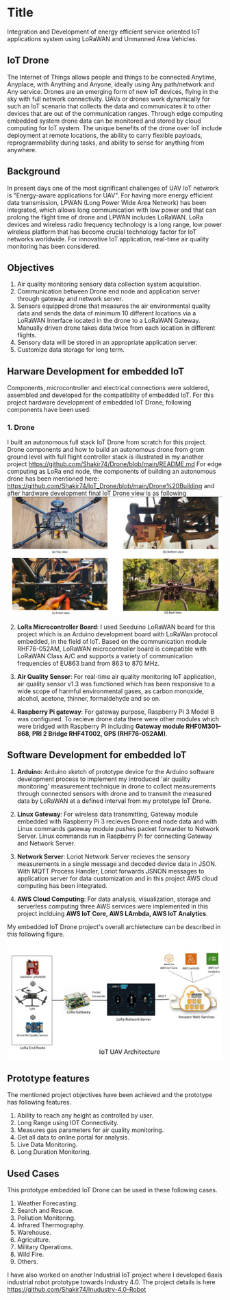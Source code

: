 # Title
Integration and Development of energy efficient service oriented IoT applications system using LoRaWAN and Unmanned Area Vehicles.

## IoT Drone
The Internet of Things allows people and things to be connected Anytime, Anyplace, with Anything and Anyone, ideally using Any path/network and Any service. Drones are an emerging form of new IoT devices, flying in the sky with full network connectivity. UAVs or drones work dynamically for such an IoT scenario that collects the data and communicates it to other devices that are out of the communication ranges.  Through edge computing embedded system drone data can be monitored and stored by cloud computing for IoT system. The unique benefits of the drone over IoT include deployment at remote locations, the ability to carry flexible payloads, reprogrammability during tasks, and ability to sense for anything from anywhere.

## Background
In present days one of the most significant challenges of UAV IoT netwrork is "Energy-aware applications for UAV". For having more energy efficient data transmission, LPWAN (Long Power Wide Area Network) has been integrated, which allows long communication with low power and that can prolong the flight time of drone and LPWAN includes LoRaWAN. LoRa devices and wireless radio frequency technology is a long range, low power wireless platform that has become crucial technology factor for IoT networks worldwide. For innovative IoT application, real-time air quality monitoring has been considered.

## Objectives
1. Air quality monitoring sensory data collection system acquisition.
2. Communication between Drone end node and application server through gateway and network server.
3. Sensors equipped drone that measures the air environmental quality data and sends the data of minimum 10 different locations via a LoRaWAN Interface located in the drone to a LoRaWAN Gateway. Manually driven drone takes data twice from each location in different flights.
4. Sensory data will be stored in an appropriate application server.
5. Customize data storage for long term.

## Harware Development for embedded IoT
Components, microcontroller and electrical connections were soldered, assembled and developed for the compatibility of embedded IoT. For this project hardware development of embedded IoT Drone, following components have been used:

### 1. Drone
I built an autonomous full stack IoT Drone from scratch for this project. Drone components and how to build an autonomous drone from grom ground level with full flight controller stack is illustrated in my another project https://github.com/Shakir74/Drone/blob/main/README.md
For edge computing as LoRa end node, the components of building an autonomous drone has been mentioned here: https://github.com/Shakir74/IoT_Drone/blob/main/Drone%20Building
 and after hardware development final IoT Drone view is as following
![alt text](https://github.com/Shakir74/IoT_Drone/blob/main/drone%20view.jpg)

2. **LoRa Microcontroller Board**: I used Seeduino LoRaWAN board for this project which is an Arduino development board with LoRaWan protocol embedded, in the field of IoT. Based on the communication module RHF76-052AM, LoRaWAN microcontroller board is compatible with LoRaWAN Class A/C and supports a variety of communication frequencies of EU863 band from 863 to 870 MHz.

3. **Air Quality Sensor**: For real-time air quality monitoring IoT application, air quality sensor v1.3 was functioned which has been responsive to a wide scope of harmful environmental gases, as carbon monoxide, alcohol, acetone, thinner, formaldehyde and so on.

4. **Raspberry Pi gateway**: For gateway purpose, Raspberry Pi 3 Model B was configured. To recieve drone data there were other modules which were bridged with Raspberry Pi including **Gateway module RHF0M301–868, PRI 2 Bridge RHF4T002, GPS (RHF76-052AM)**.

## Software Development for embedded IoT
1. **Arduino:** Arduino sketch of prototype device for the Arduino software development process to implement my introduced 'air quality monitoring' measurement technique in drone to collect measurements through connected sensors with drone and to transmit the measured data by LoRaWAN at a defined interval from my prototype IoT Drone. 

2. **Linux Gateway**: For wireless data transmitting, Gateway module embedded with Raspberry Pi 3 recieves Drone end node data and with Linux commands gateway module pushes packet forwarder to Network Server. Linux commands run in Raspberry Pi for connecting Gateway and Network Server.

3. **Network Server**: Loriot Network Server recieves the sensory measurements in a single message and decoded device data in JSON. With MQTT Process Handler, Loriot forwards JSNON messages to application server for data customization and in this project AWS cloud computing has been integrated.

4. **AWS Cloud Computing**: For data analysis, visualization, storage and serverless computing three AWS services were implemented in this project inclduing **AWS IoT Core, AWS LAmbda, AWS IoT Analytics**.

My embedded IoT Drone project's overall archietecture can be described in this following figure.  
![alt text](https://github.com/Shakir74/IoT_Drone/blob/main/LoRaWAN%20IoT%20UAV%20architecture%20in%20AWS%20cloud%20computing.jpg)

## Prototype features
The mentioned project objectives have been achieved and the prototype has following features.
1. Ability to reach any height as controlled by user.
2. Long Range using IOT Connectivity.
3. Measures gas parameters for air quality monitoring.
4. Get all data to online portal for analysis.
5. Live Data Monitoring.
6. Long Duration Monitoring.

## Used Cases
This prototype embedded IoT Drone can be used in these following cases.
1. Weather Forecasting.
2. Search and Rescue.
3. Pollution Monitoring.
4. Infrared Thermography.
5. Warehouse.
6. Agriculture.
7. Military Operations.
8. Wild Fire.
9. Others.

I have also worked on another Industrial IoT project where I developed 6axis industrial robot prototype towards Industry 4.0. The project details is here https://github.com/Shakir74/Inudustry-4.0-Robot
